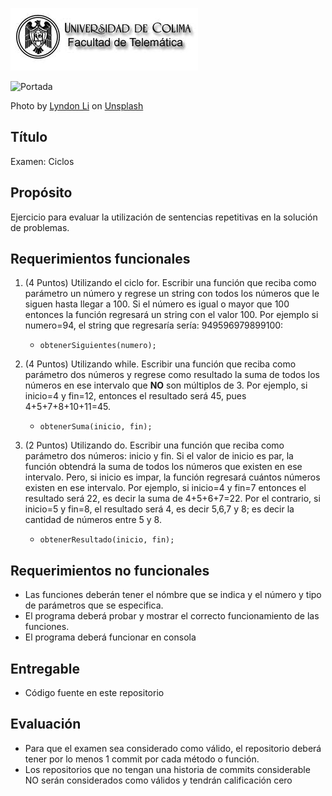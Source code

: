 
![Logo UCOL](img/ucol-logo.jpg)

![Portada](img/cover.jpg)

<span>Photo by <a href="https://unsplash.com/@dynastywind?utm_source=unsplash&amp;utm_medium=referral&amp;utm_content=creditCopyText">Lyndon Li</a> on <a href="https://unsplash.com/s/photos/circle?utm_source=unsplash&amp;utm_medium=referral&amp;utm_content=creditCopyText">Unsplash</a></span>

## Título

Examen: Ciclos

## Propósito

Ejercicio para evaluar la utilización de sentencias repetitivas en la solución de problemas.

## Requerimientos funcionales

1. (4 Puntos) Utilizando el ciclo for. Escribir una función que reciba como parámetro un número y regrese un string con todos los números que le siguen hasta llegar a 100. Si el número es igual o mayor que 100 entonces la función regresará un string con el valor 100. Por ejemplo si numero=94, el string que regresaría sería: 949596979899100:
     - `obtenerSiguientes(numero);`

2. (4 Puntos) Utilizando while. Escribir una función que reciba como parámetro dos números y regrese como resultado la suma de todos los números  en ese intervalo que __NO__ son múltiplos de 3. Por ejemplo, si inicio=4 y fin=12, entonces el resultado será 45, pues 4+5+7+8+10+11=45.
   - `obtenerSuma(inicio, fin);`
  
3. (2 Puntos) Utilizando do. Escribir una función que reciba como parámetro dos números: inicio y fin. Si el valor de inicio es par, la función obtendrá la suma de todos los números que existen en ese intervalo. Pero, si inicio es impar, la función regresará cuántos números existen en ese intervalo. Por ejemplo, si inicio=4 y fin=7 entonces el resultado será 22, es decir la suma de 4+5+6+7=22. Por el contrario, si inicio=5 y fin=8, el resultado será 4, es decir 5,6,7 y 8; es decir la cantidad de números entre 5 y 8.
     - `obtenerResultado(inicio, fin);`

## Requerimientos no funcionales

- Las funciones deberán tener el nómbre que se indica y el número y tipo de parámetros que se especifica.
- El programa deberá probar y mostrar el correcto funcionamiento de las funciones.
- El programa deberá funcionar en consola

## Entregable

- Código fuente en este repositorio
  
## Evaluación

- Para que el examen sea considerado como válido, el repositorio deberá tener por lo menos 1 commit por cada método o función.
- Los repositorios que no tengan una historia de commits considerable NO serán considerados como válidos y tendrán calificación cero
